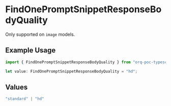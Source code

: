 # FindOnePromptSnippetResponseBodyQuality

Only supported on `image` models.

## Example Usage

```typescript
import { FindOnePromptSnippetResponseBodyQuality } from "orq-poc-typescript-multi-env-version/models/operations";

let value: FindOnePromptSnippetResponseBodyQuality = "hd";
```

## Values

```typescript
"standard" | "hd"
```